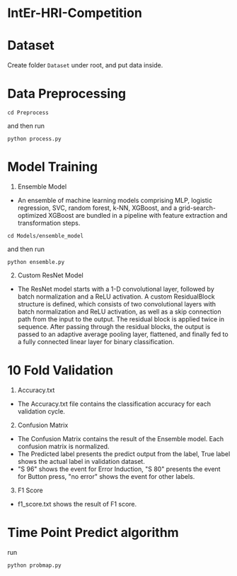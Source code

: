 # IntEr-HRI-Competition

# Dataset
Create folder `Dataset` under root, and put data inside.

# Data Preprocessing
```
cd Preprocess
```
and then run
```
python process.py
```

# Model Training
1. Ensemble Model
- An ensemble of machine learning models comprising MLP, logistic regression, SVC, random forest, k-NN, XGBoost, and a grid-search-optimized XGBoost are bundled in a pipeline with feature extraction and transformation steps.

```
cd Models/ensemble_model
```
and then run
```
python ensemble.py
```

2. Custom ResNet Model
- The ResNet model starts with a 1-D convolutional layer, followed by batch normalization and a ReLU activation. A custom ResidualBlock structure is defined, which consists of two convolutional layers with batch normalization and ReLU activation, as well as a skip connection path from the input to the output. The residual block is applied twice in sequence. After passing through the residual blocks, the output is passed to an adaptive average pooling layer, flattened, and finally fed to a fully connected linear layer for binary classification.

# 10 Fold Validation
1. Accuracy.txt
- The Accuracy.txt file contains the classification accuracy for each validation cycle.

2. Confusion Matrix
- The Confusion Matrix contains the result of the Ensemble model. Each confusion matrix is normalized.
- The Predicted label presents the predict output from the label, True label shows the actual label in validation dataset.
- "S 96" shows the event for Error Induction, "S 80" presents the event for Button press, "no error" shows the event for other labels.

3. F1 Score
- f1_score.txt shows the result of F1 score. 

# Time Point Predict algorithm

run
```
python probmap.py
```
